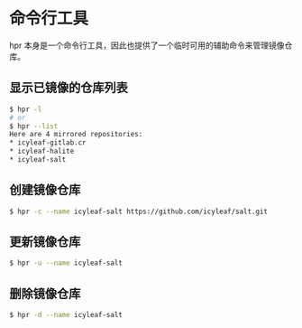 # 命令行工具

hpr 本身是一个命令行工具，因此也提供了一个临时可用的辅助命令来管理镜像仓库。

## 显示已镜像的仓库列表

```bash
$ hpr -l
# or
$ hpr --list
Here are 4 mirrored repositories:
* icyleaf-gitlab.cr
* icyleaf-halite
* icyleaf-salt
```

## 创建镜像仓库

```bash
$ hpr -c --name icyleaf-salt https://github.com/icyleaf/salt.git
```

## 更新镜像仓库

```bash
$ hpr -u --name icyleaf-salt
```

## 删除镜像仓库

```bash
$ hpr -d --name icyleaf-salt
```
